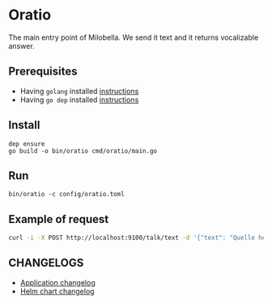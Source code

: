 # Oratio
The main entry point of Milobella. We send it text and it returns vocalizable
answer.

## Prerequisites

- Having ``golang`` installed [instructions](https://golang.org/doc/install)
- Having ``go dep`` installed [instructions](https://golang.github.io/dep/docs/installation.html)

## Install

```
dep ensure
go build -o bin/oratio cmd/oratio/main.go
```

## Run
```
bin/oratio -c config/oratio.toml
```

## Example of request
```bash
curl -i -X POST http://localhost:9100/talk/text -d '{"text": "Quelle heure il est ? "}'
```

## CHANGELOGS
- [Application changelog](./CHANGELOG.md)
- [Helm chart changelog](./helm/oratio/CHANGELOG.md)